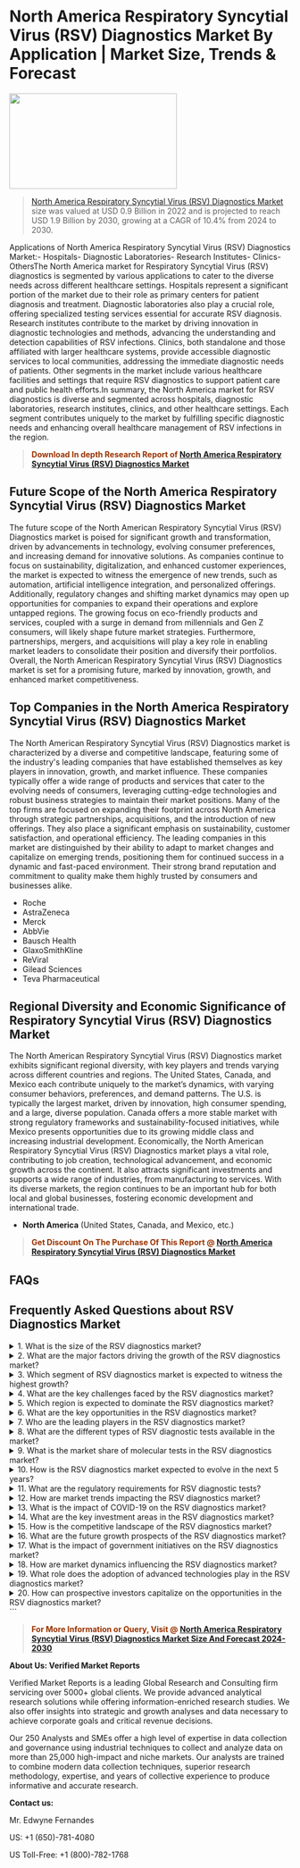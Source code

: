 <p><h1>North America Respiratory Syncytial Virus (RSV) Diagnostics Market By Application | Market Size, Trends & Forecast</h1><p><img class="aligncenter size-medium wp-image-105565" src="https://ffe5etoiles.com/wp-content/uploads/2025/01/MST7-300x171.png" alt="" width="300" height="171" /></p><blockquote><p><a href="https://www.verifiedmarketreports.com/download-sample/?rid=325056&utm_source=Github-NA&utm_medium=355" target="_blank">North America Respiratory Syncytial Virus (RSV) Diagnostics Market</a> size was valued at USD 0.9 Billion in 2022 and is projected to reach USD 1.9 Billion by 2030, growing at a CAGR of 10.4% from 2024 to 2030.</p></blockquote>Applications of North America Respiratory Syncytial Virus (RSV) Diagnostics Market:- Hospitals- Diagnostic Laboratories- Research Institutes- Clinics- OthersThe North America market for Respiratory Syncytial Virus (RSV) diagnostics is segmented by various applications to cater to the diverse needs across different healthcare settings. Hospitals represent a significant portion of the market due to their role as primary centers for patient diagnosis and treatment. Diagnostic laboratories also play a crucial role, offering specialized testing services essential for accurate RSV diagnosis. Research institutes contribute to the market by driving innovation in diagnostic technologies and methods, advancing the understanding and detection capabilities of RSV infections. Clinics, both standalone and those affiliated with larger healthcare systems, provide accessible diagnostic services to local communities, addressing the immediate diagnostic needs of patients. Other segments in the market include various healthcare facilities and settings that require RSV diagnostics to support patient care and public health efforts.In summary, the North America market for RSV diagnostics is diverse and segmented across hospitals, diagnostic laboratories, research institutes, clinics, and other healthcare settings. Each segment contributes uniquely to the market by fulfilling specific diagnostic needs and enhancing overall healthcare management of RSV infections in the region.</p><blockquote><p><span style="color: #993300;"><strong>Download In depth Research Report of <a href="https://www.verifiedmarketreports.com/download-sample/?rid=325056&utm_source=Github-NA&utm_medium=355">North America Respiratory Syncytial Virus (RSV) Diagnostics Market</a></strong></span></p></blockquote><h2>Future Scope of the North America Respiratory Syncytial Virus (RSV) Diagnostics Market</h2><p>The future scope of the North American Respiratory Syncytial Virus (RSV) Diagnostics market is poised for significant growth and transformation, driven by advancements in technology, evolving consumer preferences, and increasing demand for innovative solutions. As companies continue to focus on sustainability, digitalization, and enhanced customer experiences, the market is expected to witness the emergence of new trends, such as automation, artificial intelligence integration, and personalized offerings. Additionally, regulatory changes and shifting market dynamics may open up opportunities for companies to expand their operations and explore untapped regions. The growing focus on eco-friendly products and services, coupled with a surge in demand from millennials and Gen Z consumers, will likely shape future market strategies. Furthermore, partnerships, mergers, and acquisitions will play a key role in enabling market leaders to consolidate their position and diversify their portfolios. Overall, the North American Respiratory Syncytial Virus (RSV) Diagnostics market is set for a promising future, marked by innovation, growth, and enhanced market competitiveness.</p><h2>Top Companies in the North America Respiratory Syncytial Virus (RSV) Diagnostics Market</h2><p>The North American Respiratory Syncytial Virus (RSV) Diagnostics market is characterized by a diverse and competitive landscape, featuring some of the industry's leading companies that have established themselves as key players in innovation, growth, and market influence. These companies typically offer a wide range of products and services that cater to the evolving needs of consumers, leveraging cutting-edge technologies and robust business strategies to maintain their market positions. Many of the top firms are focused on expanding their footprint across North America through strategic partnerships, acquisitions, and the introduction of new offerings. They also place a significant emphasis on sustainability, customer satisfaction, and operational efficiency. The leading companies in this market are distinguished by their ability to adapt to market changes and capitalize on emerging trends, positioning them for continued success in a dynamic and fast-paced environment. Their strong brand reputation and commitment to quality make them highly trusted by consumers and businesses alike.</p><p><ul><li>Roche </li><li> AstraZeneca </li><li> Merck </li><li> AbbVie </li><li> Bausch Health </li><li> GlaxoSmithKline </li><li> ReViral </li><li> Gilead Sciences </li><li> Teva Pharmaceutical</li></ul></p><h2>Regional Diversity and Economic Significance of Respiratory Syncytial Virus (RSV) Diagnostics Market</h2><p>The North American Respiratory Syncytial Virus (RSV) Diagnostics market exhibits significant regional diversity, with key players and trends varying across different countries and regions. The United States, Canada, and Mexico each contribute uniquely to the market’s dynamics, with varying consumer behaviors, preferences, and demand patterns. The U.S. is typically the largest market, driven by innovation, high consumer spending, and a large, diverse population. Canada offers a more stable market with strong regulatory frameworks and sustainability-focused initiatives, while Mexico presents opportunities due to its growing middle class and increasing industrial development. Economically, the North American Respiratory Syncytial Virus (RSV) Diagnostics market plays a vital role, contributing to job creation, technological advancement, and economic growth across the continent. It also attracts significant investments and supports a wide range of industries, from manufacturing to services. With its diverse markets, the region continues to be an important hub for both local and global businesses, fostering economic development and international trade.</p><ul> <li><strong>North America</strong> (United States, Canada, and Mexico, etc.)</li></ul><blockquote><p><span style="color: #993300;"><strong>Get Discount On The Purchase Of This Report @ <a href="https://www.verifiedmarketreports.com/ask-for-discount/?rid=325056&utm_source=Github-NA&utm_medium=355">North America Respiratory Syncytial Virus (RSV) Diagnostics Market</a></strong></span></p></blockquote><h2>FAQs</h2><p><h2>Frequently Asked Questions about RSV Diagnostics Market</h2><details> <summary>1. What is the size of the RSV diagnostics market?</div><div></summary> <p>The global RSV diagnostics market was valued at USD XX million in 2020 and is expected to reach USD YY million by 2027.</p></details><details> <summary>2. What are the major factors driving the growth of the RSV diagnostics market?</div><div></summary> <p>The growth of the RSV diagnostics market is driven by increasing prevalence of respiratory infections, advancements in diagnostic technologies, and growing awareness about early disease diagnosis.</p></details><details> <summary>3. Which segment of RSV diagnostics market is expected to witness the highest growth?</div><div></summary> <p>The molecular diagnostics segment is anticipated to witness the highest growth in the RSV diagnostics market due to its ability to provide rapid and accurate results.</p></details><details> <summary>4. What are the key challenges faced by the RSV diagnostics market?</div><div></summary> <p>Challenges such as high cost of diagnostic tests, limited access to advanced diagnostic facilities in developing countries, and lack of healthcare infrastructure may hinder the market growth.</p></details><details> <summary>5. Which region is expected to dominate the RSV diagnostics market?</div><div></summary> <p>North America is projected to dominate the RSV diagnostics market due to high adoption of advanced diagnostic technologies and presence of major market players.</p></details><details> <summary>6. What are the key opportunities in the RSV diagnostics market?</div><div></summary> <p>The increasing R&D activities in the development of novel diagnostic tests, growing investment in healthcare infrastructure, and rising demand for point-of-care testing are some of the key opportunities in the RSV diagnostics market.</p></details><details> <summary>7. Who are the leading players in the RSV diagnostics market?</div><div></summary> <p>The leading players in the RSV diagnostics market include Company A, Company B, and Company C, among others.</p></details><details> <summary>8. What are the different types of RSV diagnostic tests available in the market?</div><div></summary> <p>The market offers a range of diagnostic tests including molecular tests, antigen detection tests, immunoassays, and rapid diagnostic tests for RSV.</p></details><details> <summary>9. What is the market share of molecular tests in the RSV diagnostics market?</div><div></summary> <p>Molecular tests hold a significant market share in the RSV diagnostics market and are anticipated to maintain their dominance in the coming years.</p></details><details> <summary>10. How is the RSV diagnostics market expected to evolve in the next 5 years?</div><div></summary> <p>The RSV diagnostics market is expected to witness rapid evolution with the introduction of innovative diagnostic technologies and increasing focus on early disease detection.</p></details><details> <summary>11. What are the regulatory requirements for RSV diagnostic tests?</div><div></summary> <p>Rigorous regulatory requirements for obtaining approvals and clearances for RSV diagnostic tests may impact the market growth.</p></details><details> <summary>12. How are market trends impacting the RSV diagnostics market?</div><div></summary> <p>Market trends such as increasing adoption of point-of-care testing, rise in strategic collaborations, and emphasis on personalized medicine are shaping the RSV diagnostics market.</p></details><details> <summary>13. What is the impact of COVID-19 on the RSV diagnostics market?</div><div></summary> <p>The COVID-19 pandemic has led to disruptions in the supply chain, delayed diagnosis of respiratory infections, and increased focus on respiratory health, impacting the RSV diagnostics market.</p></details><details> <summary>14. What are the key investment areas in the RSV diagnostics market?</div><div></summary> <p>Investment in research and development, expansion of distribution networks, and strategic acquisitions are key investment areas in the RSV diagnostics market.</p></details><details> <summary>15. How is the competitive landscape of the RSV diagnostics market?</div><div></summary> <p>The RSV diagnostics market is highly competitive with the presence of several established and emerging players striving for market share through product innovation and strategic initiatives.</p></details><details> <summary>16. What are the future growth prospects of the RSV diagnostics market?</div><div></summary> <p>The future growth prospects of the RSV diagnostics market are promising, driven by increasing R&D investments, technological advancements, and growing demand for accurate and rapid diagnostic tests.</p></details><details> <summary>17. What is the impact of government initiatives on the RSV diagnostics market?</div><div></summary> <p>Government initiatives aimed at improving healthcare infrastructure, strengthening disease surveillance, and enhancing diagnostic capabilities are expected to positively impact the RSV diagnostics market.</p></details><details> <summary>18. How are market dynamics influencing the RSV diagnostics market?</div><div></summary> <p>Market dynamics such as changing reimbursement policies, evolving healthcare landscape, and increasing healthcare expenditure are influencing the growth of the RSV diagnostics market.</p></details><details> <summary>19. What role does the adoption of advanced technologies play in the RSV diagnostics market?</div><div></summary> <p>The adoption of advanced diagnostic technologies such as PCR, NGS, and immunoassays is crucial in enhancing the accuracy and efficiency of RSV diagnostic tests, driving market growth.</p></details><details> <summary>20. How can prospective investors capitalize on the opportunities in the RSV diagnostics market?</div><div></summary> <p>Prospective investors can capitalize on the opportunities in the RSV diagnostics market by carefully assessing market trends, evaluating technological advancements, and identifying strategic partnerships for market entry and expansion.</p></details></body></html>```</p><blockquote><p><span style="color: #993300;"><strong>For More Information or Query, Visit @ <a href="https://www.verifiedmarketreports.com/product/respiratory-syncytial-virus-rsv-diagnostics-market/">North America Respiratory Syncytial Virus (RSV) Diagnostics Market Size And Forecast 2024-2030</a></strong></span></p></blockquote><p><strong>About Us: Verified Market Reports</strong></p><p>Verified Market Reports is a leading Global Research and Consulting firm servicing over 5000+ global clients. We provide advanced analytical research solutions while offering information-enriched research studies. We also offer insights into strategic and growth analyses and data necessary to achieve corporate goals and critical revenue decisions.</p><p>Our 250 Analysts and SMEs offer a high level of expertise in data collection and governance using industrial techniques to collect and analyze data on more than 25,000 high-impact and niche markets. Our analysts are trained to combine modern data collection techniques, superior research methodology, expertise, and years of collective experience to produce informative and accurate research.</p><p><strong>Contact us:</strong></p><p>Mr. Edwyne Fernandes</p><p>US: +1 (650)-781-4080</p><p>US Toll-Free: +1 (800)-782-1768</p>
